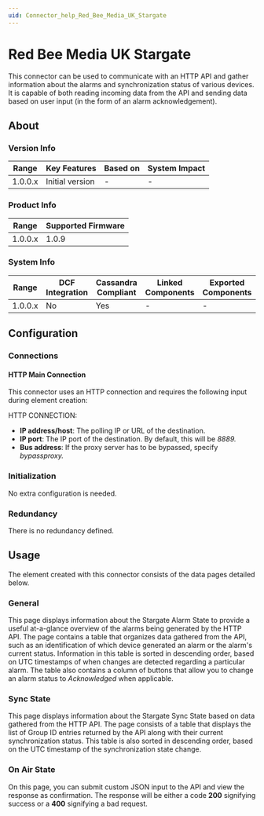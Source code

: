 ```yaml
---
uid: Connector_help_Red_Bee_Media_UK_Stargate
---
```


# Red Bee Media UK Stargate

This connector can be used to communicate with an HTTP API and gather information about the alarms and synchronization status of various devices. It is capable of both reading incoming data from the API and sending data based on user input (in the form of an alarm acknowledgement).

## About

### Version Info

| **Range** | **Key Features** | **Based on** | **System Impact** |
|-----------|------------------|--------------|-------------------|
| 1.0.0.x   | Initial version  | \-           | \-                |

### Product Info

| **Range** | **Supported Firmware** |
|-----------|------------------------|
| 1.0.0.x   | 1.0.9                  |

### System Info

| **Range** | **DCF Integration** | **Cassandra Compliant** | **Linked Components** | **Exported Components** |
|-----------|---------------------|-------------------------|-----------------------|-------------------------|
| 1.0.0.x   | No                  | Yes                     | \-                    | \-                      |

## Configuration

### Connections

#### HTTP Main Connection

This connector uses an HTTP connection and requires the following input during element creation:

HTTP CONNECTION:

- **IP address/host**: The polling IP or URL of the destination.
- **IP port**: The IP port of the destination. By default, this will be *8889.*
- **Bus address**: If the proxy server has to be bypassed, specify *bypassproxy.*

### Initialization

No extra configuration is needed.

### Redundancy

There is no redundancy defined.

## Usage

The element created with this connector consists of the data pages detailed below.

### General

This page displays information about the Stargate Alarm State to provide a useful at-a-glance overview of the alarms being generated by the HTTP API. The page contains a table that organizes data gathered from the API, such as an identification of which device generated an alarm or the alarm's current status. Information in this table is sorted in descending order, based on UTC timestamps of when changes are detected regarding a particular alarm. The table also contains a column of buttons that allow you to change an alarm status to *Acknowledged* when applicable.

### Sync State

This page displays information about the Stargate Sync State based on data gathered from the HTTP API. The page consists of a table that displays the list of Group ID entries returned by the API along with their current synchronization status. This table is also sorted in descending order, based on the UTC timestamp of the synchronization state change.

### On Air State

On this page, you can submit custom JSON input to the API and view the response as confirmation. The response will be either a code **200** signifying success or a **400** signifying a bad request.
